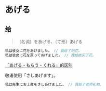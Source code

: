 # あげる

## 给

> 〔名词〕をあげる、〔て形〕あげる

```js
私は彼女に花をあげました。 // 我给了她花。
私は彼女に花を買ってあげました。 // 我给她买了花。
```

[「あげる・もらう・くれる」的区别](./diff#あげるもらうくれる)

敬语使用「さしあげます」。

```js
私は先生にお土産をさしあげました。 // 我给了老师礼物。
```

